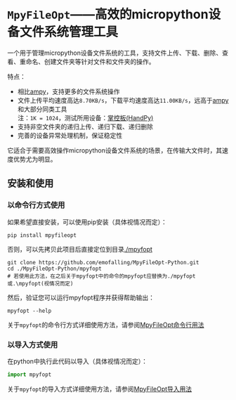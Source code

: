 # `MpyFileOpt`——高效的micropython设备文件系统管理工具

一个用于管理micropython设备文件系统的工具，支持文件上传、下载、删除、查看、重命名、创建文件夹等针对文件和文件夹的操作。

特点：

- 相比[ampy](https://github.com/scientifichackers/ampy)，支持更多的文件系统操作
- 文件上传平均速度高达`8.70KB/s`，下载平均速度高达`11.00KB/s`，远高于[ampy](https://github.com/scientifichackers/ampy)和大部分同类工具  
注：`1K = 1024`，测试所用设备：[掌控板(HandPy)](https://labplus.cn/handPy)
- 支持非空文件夹的递归上传、递归下载、递归删除
- 完善的设备异常处理机制，保证稳定性

它适合于需要高效操作micropython设备文件系统的场景，在传输大文件时，其速度优势尤为明显。

## 安装和使用

### 以命令行方式使用

如果希望直接安装，可以使用pip安装（具体视情况而定）：

```shell
pip install mpyfileopt
```

否则，可以先拷贝此项目后直接定位到目录[./mpyfopt](./mpyfopt)

```shell
git clone https://github.com/emofalling/MpyFileOpt-Python.git
cd ./MpyFileOpt-Python/mpyfopt
# 若使用此方法，在之后关于mpyfopt中的命令的mpyfopt应替换为./mpyfopt或.\mpyfopt(视情况而定)
```

然后，验证您可以运行mpyfopt程序并获得帮助输出：

```shell
mpyfopt --help
```

关于`mpyfopt`的命令行方式详细使用方法，请参阅[MpyFileOpt命令行用法](./docs/cli_usage_zh.md)

### 以导入方式使用

在python中执行此代码以导入（具体视情况而定）：

```python
import mpyfopt
```

关于`mpyfopt`的导入方式详细使用方法，请参阅[MpyFileOpt导入用法](./docs/import_usage_zh.md)
